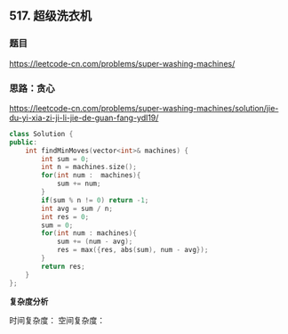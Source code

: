 ## 517. 超级洗衣机

### 题目

https://leetcode-cn.com/problems/super-washing-machines/

### 思路：贪心 

https://leetcode-cn.com/problems/super-washing-machines/solution/jie-du-yi-xia-zi-ji-li-jie-de-guan-fang-ydl19/

```C++
class Solution {
public:
    int findMinMoves(vector<int>& machines) {
        int sum = 0;
        int n = machines.size();
        for(int num :  machines){
            sum += num;
        }
        if(sum % n != 0) return -1;
        int avg = sum / n;
        int res = 0;
        sum = 0;
        for(int num : machines){
            sum += (num - avg);
            res = max({res, abs(sum), num - avg});
        }
        return res;
    }
};
```

**复杂度分析**

时间复杂度：
空间复杂度：